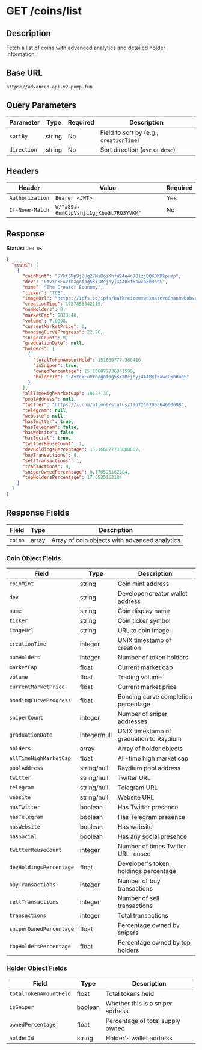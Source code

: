 # GET /coins/list

## Description
Fetch a list of coins with advanced analytics and detailed holder information.

## Base URL
`https://advanced-api-v2.pump.fun`

## Query Parameters
| Parameter | Type | Required | Description |
|-----------|------|----------|-------------|
| `sortBy` | string | No | Field to sort by (e.g., `creationTime`) |
| `direction` | string | No | Sort direction (`asc` or `desc`) |

## Headers
| Header | Value | Required |
|--------|-------|----------|
| `Authorization` | `Bearer <JWT>` | Yes |
| `If-None-Match` | `W/"a89a-6nmClpVshjL1gjKboGl7RQ3YVKM"` | No |

## Response
**Status:** `200 OK`

```json
{
  "coins": [
    {
      "coinMint": "5Ykt5Mp9jZUg27MiRoiKhfW24e4n7B1zjQQKQKRkpump",
      "dev": "EAvYekEuVrbagnfog5KYtMejhyj4AABxf5awcGkhRnhS",
      "name": "The Creator Economy",
      "ticker": "TCE",
      "imageUrl": "https://ipfs.io/ipfs/bafkreicemvwdxmktevo6hanhwbnbv6z62umwjafrr2uxjufxnmpznngsxe",
      "creationTime": 1757855042115,
      "numHolders": 8,
      "marketCap": 9823.48,
      "volume": 7.0098,
      "currentMarketPrice": 0,
      "bondingCurveProgress": 22.26,
      "sniperCount": 8,
      "graduationDate": null,
      "holders": [
        {
          "totalTokenAmountHeld": 151660777.360416,
          "isSniper": true,
          "ownedPercentage": 15.166077736041599,
          "holderId": "EAvYekEuVrbagnfog5KYtMejhyj4AABxf5awcGkhRnhS"
        }
      ],
      "allTimeHighMarketCap": 10127.39,
      "poolAddress": null,
      "twitter": "https://x.com/a1lon9/status/1967210705364660608",
      "telegram": null,
      "website": null,
      "hasTwitter": true,
      "hasTelegram": false,
      "hasWebsite": false,
      "hasSocial": true,
      "twitterReuseCount": 1,
      "devHoldingsPercentage": 15.166077736000002,
      "buyTransactions": 8,
      "sellTransactions": 1,
      "transactions": 9,
      "sniperOwnedPercentage": 0.176525162184,
      "topHoldersPercentage": 17.6525162184
    }
  ]
}
```

## Response Fields
| Field | Type | Description |
|-------|------|-------------|
| `coins` | array | Array of coin objects with advanced analytics |

### Coin Object Fields
| Field | Type | Description |
|-------|------|-------------|
| `coinMint` | string | Coin mint address |
| `dev` | string | Developer/creator wallet address |
| `name` | string | Coin display name |
| `ticker` | string | Coin ticker symbol |
| `imageUrl` | string | URL to coin image |
| `creationTime` | integer | UNIX timestamp of creation |
| `numHolders` | integer | Number of token holders |
| `marketCap` | float | Current market cap |
| `volume` | float | Trading volume |
| `currentMarketPrice` | float | Current market price |
| `bondingCurveProgress` | float | Bonding curve completion percentage |
| `sniperCount` | integer | Number of sniper addresses |
| `graduationDate` | integer/null | UNIX timestamp of graduation to Raydium |
| `holders` | array | Array of holder objects |
| `allTimeHighMarketCap` | float | All-time high market cap |
| `poolAddress` | string/null | Raydium pool address |
| `twitter` | string/null | Twitter URL |
| `telegram` | string/null | Telegram URL |
| `website` | string/null | Website URL |
| `hasTwitter` | boolean | Has Twitter presence |
| `hasTelegram` | boolean | Has Telegram presence |
| `hasWebsite` | boolean | Has website |
| `hasSocial` | boolean | Has any social presence |
| `twitterReuseCount` | integer | Number of times Twitter URL reused |
| `devHoldingsPercentage` | float | Developer's token holdings percentage |
| `buyTransactions` | integer | Number of buy transactions |
| `sellTransactions` | integer | Number of sell transactions |
| `transactions` | integer | Total transactions |
| `sniperOwnedPercentage` | float | Percentage owned by snipers |
| `topHoldersPercentage` | float | Percentage owned by top holders |

### Holder Object Fields
| Field | Type | Description |
|-------|------|-------------|
| `totalTokenAmountHeld` | float | Total tokens held |
| `isSniper` | boolean | Whether this is a sniper address |
| `ownedPercentage` | float | Percentage of total supply owned |
| `holderId` | string | Holder's wallet address |
